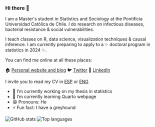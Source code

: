 ### Hi there 👋

I am a Master's student in Statistics and Sociology at the Pontificia Universidad Católica de Chile. I do research on infectious diseases, bacterial resistance & social vulnerabilities. 

I teach classes on R, data science, visualization techniques & causal inference. I am currently preparing to apply to a ✨ doctoral program in statistics in 2024 ✨. 

You can find me online at all these places:

🏠 [Personal website and blog](https://jd-conejeros.com/)
🐦 [Twitter](https://twitter.com/Jose_Conejeros)
💼 [LinkedIn](https://www.linkedin.com/in/joseconejerosp/)

I invite you to read my CV in [ESP](https://jd-conejeros.com/CV/CV_Spanish_acad.pdf) or [ENG](https://jd-conejeros.com/CV/CV_English_acad.pdf)

- 🔭 I’m currently working on my thesis in statistics
- 🌱 I’m currently learning Quarto webpage
- 😄 Pronouns: He
- ⚡ Fun fact: I have a greyhound

![GitHub stats](https://github-readme-stats.vercel.app/api?username=JDConejeros&show_icons=true&theme=radical)
![Top languages](https://github-readme-stats.vercel.app/api/top-langs/?username=JDConejeros&hide=html,jupyter%20notebook,JavaScript,PostScript,SCSS,Less&layout=compact&langs_count=10&theme=radical)
